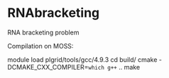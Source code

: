 # RNAbracketing
RNA bracketing problem

Compilation on MOSS:

module load plgrid/tools/gcc/4.9.3
cd build/
cmake -DCMAKE_CXX_COMPILER=`which g++` ..
make
